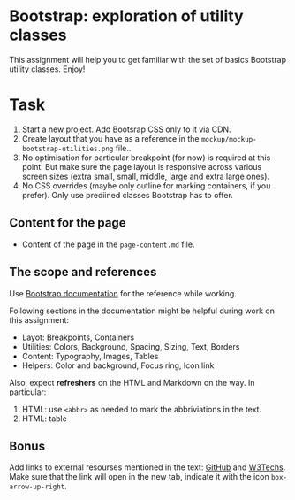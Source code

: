 # Bootstrap: exploration of utility classes

This assignment will help you to get familiar with the set of basics Bootstrap utility classes. Enjoy!

# Task

1. Start a new project. Add Bootsrap CSS only to it via CDN.
2. Create layout that you have as a reference in the `mockup/mockup-bootstrap-utilities.png` file..
3. No optimisation for particular breakpoint (for now) is required at this point. But make sure the page layout is responsive across various screen sizes (extra small, small, middle, large and extra large ones).
4. No CSS overrides (maybe only outline for marking containers, if you prefer). Only use prediined classes Bootstrap has to offer.

## Content for the page

- Content of the page in the `page-content.md` file.

## The scope and references

Use [Bootstrap documentation](https://getbootstrap.com/docs/) for the reference while working.

Following sections in the documentation might be helpful during work on this assignment:

- Layot: Breakpoints, Containers
- Utilities: Colors, Background, Spacing, Sizing, Text, Borders
- Content: Typography, Images, Tables
- Helpers: Color and background, Focus ring, Icon link

Also, expect **refreshers** on the HTML and Markdown on the way. In particular:

1. HTML: use `<abbr>` as needed to mark the abbriviations in the text.
2. HTML: table

## Bonus

Add links to external resourses mentioned in the text: [GitHub](https://github.com/) and [W3Techs](https://w3techs.com/).
Make sure that the link will open in the new tab, indicate it with the icon `box-arrow-up-right`.
